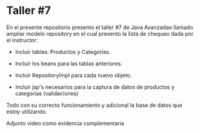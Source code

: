 # Taller #7 
En el presente repositorio presento el taller #7 de Java Avanzadao llamado ampliar modelo repository en el cual presento la lista de chequeo dada por el instructor:
- Incluir tablas: Productos y Categorías.

- Incluir los beans para las tablas anteriores.

- Incluir <clase>RepositoryImpl para cada nuevo objeto.

- Incluir jsp's necesarios para la captura de datos de productos y categorías (validaciones)
  
Todo con su correcto funcionamiento y adicional la base de datos que estoy utilizando.
  
Adjunto video como evidencia complementaria

